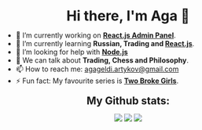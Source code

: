 ### <h1 align="center" style="margin: 5px 10px;">Hi there, I'm Aga 👋</h1>


- 🔭 I’m currently working on **[React.js Admin Panel](https://github.com/sequery/ReactJS-Admin)**.
- 🌱 I’m currently learning **Russian, Trading and [React.js](https://reactjs.org)**.
- 🤔 I’m looking for help with **[Node.js](https://nodejs.org)**
- 💬 We can talk about **Trading, Chess and Philosophy**.
- 📫 How to reach me: agageldi.artykov@gmail.com
- ⚡ Fun fact: My favourite series is **[Two Broke Girls](https://www.imdb.com/title/tt1845307/)**.

<!--- <h2 align="center" style="margin: 5px 10px;">My Current Knowledge</h2> 
Shields.io place some badges 
--->

<div align="center">
<h2 align="center" style="margin: 5px 10px;">My Github stats:</h2> 

[![](https://github-readme-stats.vercel.app/api?username=sequery&show_icons=true&theme=material-palenight&hide_border=true&locale=en)](https://github.com/sequery)
[![](https://github-readme-streak-stats.herokuapp.com/?user=sequery&theme=material-palenight)](https://github.com/sequery)
[![](https://github-readme-stats.vercel.app/api/top-langs/?username=sequery&theme=material-palenight&layout=compact)](https://github.com/sequery)
</div>
